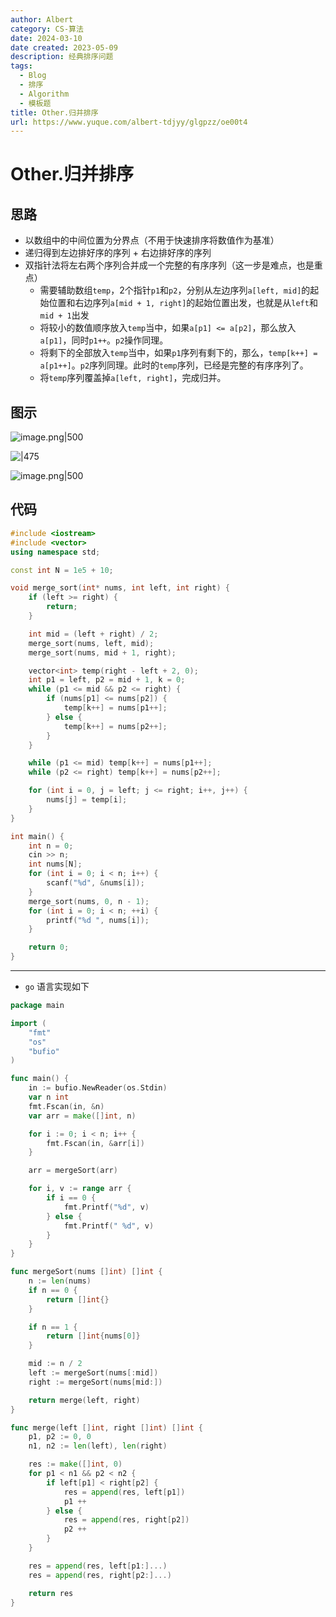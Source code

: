 ```yaml
---
author: Albert
category: CS-算法
date: 2024-03-10
date created: 2023-05-09
description: 经典排序问题
tags:
  - Blog
  - 排序
  - Algorithm
  - 模板题
title: Other.归并排序
url: https://www.yuque.com/albert-tdjyy/glgpzz/oe00t4
---
```


# Other.归并排序

## 思路

- 以数组中的中间位置为分界点（不用于快速排序将数值作为基准）
- 递归得到左边排好序的序列 + 右边排好序的序列
- 双指针法将左右两个序列合并成一个完整的有序序列（这一步是难点，也是重点）
  - 需要辅助数组`temp`，2个指针`p1`和`p2`，分别从左边序列`a[left, mid]`的起始位置和右边序列`a[mid + 1, right]`的起始位置出发，也就是从`left`和`mid + 1`出发
  - 将较小的数值顺序放入`temp`当中，如果`a[p1] <= a[p2]`，那么放入`a[p1]`，同时`p1++`。`p2`操作同理。
  - 将剩下的全部放入`temp`当中，如果`p1`序列有剩下的，那么，`temp[k++] = a[p1++]`。`p2`序列同理。此时的`temp`序列，已经是完整的有序序列了。
  - 将`temp`序列覆盖掉`a[left, right]`，完成归并。

## 图示

![image.png|500](https://img-20221128.oss-cn-shanghai.aliyuncs.com/img-2022-11/20230107150423.png)

![|475](http://img-blog-01.oss-cn-shanghai.aliyuncs.com/img/2022-11-27-192951.gif)

![image.png|500](http://img-blog-01.oss-cn-shanghai.aliyuncs.com/img/2022-11-27-192951.png)

## 代码

```cpp
#include <iostream>
#include <vector>
using namespace std;

const int N = 1e5 + 10;

void merge_sort(int* nums, int left, int right) {
    if (left >= right) {
        return;
    }

    int mid = (left + right) / 2;
    merge_sort(nums, left, mid);
    merge_sort(nums, mid + 1, right);

    vector<int> temp(right - left + 2, 0);
    int p1 = left, p2 = mid + 1, k = 0;
    while (p1 <= mid && p2 <= right) {
        if (nums[p1] <= nums[p2]) {
            temp[k++] = nums[p1++];
        } else {
            temp[k++] = nums[p2++];
        }
    }

    while (p1 <= mid) temp[k++] = nums[p1++];
    while (p2 <= right) temp[k++] = nums[p2++];

    for (int i = 0, j = left; j <= right; i++, j++) {
        nums[j] = temp[i];
    }
}

int main() {
    int n = 0;
    cin >> n;
    int nums[N];
    for (int i = 0; i < n; i++) {
        scanf("%d", &nums[i]);
    }
    merge_sort(nums, 0, n - 1);
    for (int i = 0; i < n; ++i) {
        printf("%d ", nums[i]);
    }

    return 0;
}
```

---

- `go` 语言实现如下

```go
package main

import (
    "fmt"
    "os"
    "bufio"
)

func main() {
    in := bufio.NewReader(os.Stdin)
    var n int
    fmt.Fscan(in, &n)
    var arr = make([]int, n)

    for i := 0; i < n; i++ {
        fmt.Fscan(in, &arr[i])
    }

    arr = mergeSort(arr)

    for i, v := range arr {
        if i == 0 {
            fmt.Printf("%d", v)
        } else {
            fmt.Printf(" %d", v)
        }
    }
}

func mergeSort(nums []int) []int {
    n := len(nums)
    if n == 0 {
        return []int{}
    }

    if n == 1 {
        return []int{nums[0]}
    }

    mid := n / 2
    left := mergeSort(nums[:mid])
    right := mergeSort(nums[mid:])

    return merge(left, right)
}

func merge(left []int, right []int) []int {
    p1, p2 := 0, 0
    n1, n2 := len(left), len(right)

    res := make([]int, 0)
    for p1 < n1 && p2 < n2 {
        if left[p1] < right[p2] {
            res = append(res, left[p1])
            p1 ++
        } else {
            res = append(res, right[p2])
            p2 ++
        }
    }

    res = append(res, left[p1:]...)
    res = append(res, right[p2:]...)

    return res
}
```
